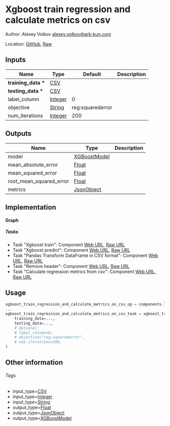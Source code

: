 <!-- BEGIN_GENERATED_CONTENT -->
# Xgboost train regression and calculate metrics on csv

Author: Alexey Volkov <alexey.volkov@ark-kun.com>

Location: [GitHub](https://github.com/Ark-kun/pipeline_components/blob/master/components/XGBoost/Train_regression_and_calculate_metrics/from_CSV/component.yaml), [Raw](https://raw.githubusercontent.com/Ark-kun/pipeline_components/master/components/XGBoost/Train_regression_and_calculate_metrics/from_CSV/component.yaml)

## Inputs

|Name|Type|Default|Description|
|-|-|-|-|
|**training_data** **\***|[CSV]|||
|**testing_data** **\***|[CSV]|||
|label_column|[Integer]|0||
|objective|[String]|reg:squarederror||
|num_iterations|[Integer]|200||

## Outputs

|Name|Type|Description|
|-|-|-|
|model|[XGBoostModel]||
|mean_absolute_error|[Float]||
|mean_squared_error|[Float]||
|root_mean_squared_error|[Float]||
|metrics|[JsonObject]||

## Implementation

#### Graph

##### Tasks

*   Task "Xgboost train": Component [Web URL](https://github.com/Ark-kun/pipeline_components/d8c4cf5e6403bc65bcf8d606e6baf87e2528a3dc/components/XGBoost/Train/component.yaml), [Raw URL](https://raw.githubusercontent.com/Ark-kun/pipeline_components/d8c4cf5e6403bc65bcf8d606e6baf87e2528a3dc/components/XGBoost/Train/component.yaml)
*   Task "Xgboost predict": Component [Web URL](https://github.com/Ark-kun/pipeline_components/d8c4cf5e6403bc65bcf8d606e6baf87e2528a3dc/components/XGBoost/Predict/component.yaml), [Raw URL](https://raw.githubusercontent.com/Ark-kun/pipeline_components/d8c4cf5e6403bc65bcf8d606e6baf87e2528a3dc/components/XGBoost/Predict/component.yaml)
*   Task "Pandas Transform DataFrame in CSV format": Component [Web URL](https://github.com/Ark-kun/pipeline_components/d8c4cf5e6403bc65bcf8d606e6baf87e2528a3dc/components/pandas/Transform_DataFrame/in_CSV_format/component.yaml), [Raw URL](https://raw.githubusercontent.com/Ark-kun/pipeline_components/d8c4cf5e6403bc65bcf8d606e6baf87e2528a3dc/components/pandas/Transform_DataFrame/in_CSV_format/component.yaml)
*   Task "Remove header": Component [Web URL](https://github.com/Ark-kun/pipeline_components/d8c4cf5e6403bc65bcf8d606e6baf87e2528a3dc/components/tables/Remove_header/component.yaml), [Raw URL](https://raw.githubusercontent.com/Ark-kun/pipeline_components/d8c4cf5e6403bc65bcf8d606e6baf87e2528a3dc/components/tables/Remove_header/component.yaml)
*   Task "Calculate regression metrics from csv": Component [Web URL](https://github.com/Ark-kun/pipeline_components/d8c4cf5e6403bc65bcf8d606e6baf87e2528a3dc/components/ml_metrics/Calculate_regression_metrics/from_CSV/component.yaml), [Raw URL](https://raw.githubusercontent.com/Ark-kun/pipeline_components/d8c4cf5e6403bc65bcf8d606e6baf87e2528a3dc/components/ml_metrics/Calculate_regression_metrics/from_CSV/component.yaml)

## Usage

```python
xgboost_train_regression_and_calculate_metrics_on_csv_op = components.load_component_from_url("https://raw.githubusercontent.com/Ark-kun/pipeline_components/master/components/XGBoost/Train_regression_and_calculate_metrics/from_CSV/component.yaml")
...
xgboost_train_regression_and_calculate_metrics_on_csv_task = xgboost_train_regression_and_calculate_metrics_on_csv_op(
    training_data=...,
    testing_data=...,
    # Optional:
    # label_column=0,
    # objective="reg:squarederror",
    # num_iterations=200,
)
```

## Other information

###### Tags

* input_type=[CSV]
* input_type=[Integer]
* input_type=[String]
* output_type=[Float]
* output_type=[JsonObject]
* output_type=[XGBoostModel]

[CSV]: https://github.com/Ark-kun/pipeline_components/tree/master/types/CSV
[Float]: https://github.com/Ark-kun/pipeline_components/tree/master/types/Float
[Integer]: https://github.com/Ark-kun/pipeline_components/tree/master/types/Integer
[JsonObject]: https://github.com/Ark-kun/pipeline_components/tree/master/types/JsonObject
[String]: https://github.com/Ark-kun/pipeline_components/tree/master/types/String
[XGBoostModel]: https://github.com/Ark-kun/pipeline_components/tree/master/types/XGBoostModel
<!-- END_GENERATED_CONTENT -->
